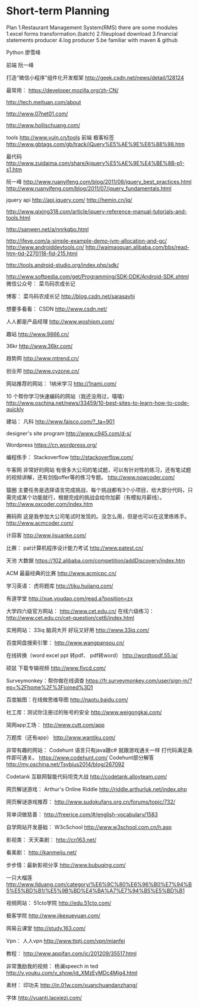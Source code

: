 # Short-term Planning
Plan
1.Restaurant Management System(RMS)
there are some modules
1.excel forms transformation.(batch)
2.fileupload download
3.financial statements producer
4.log producer
5.be familiar with maven & github 

Python 廖雪峰

前端 阮一峰

打造“微信小程序”组件化开发框架
http://geek.csdn.net/news/detail/128124

最常用：
https://developer.mozilla.org/zh-CN/

http://tech.meituan.com/about

http://www.07net01.com/

http://www.hollischuang.com/

tools
http://www.vuln.cn/tools
前端
极客标签
http://www.gbtags.com/gb/track/jQuery%E5%AE%9E%E6%88%98.htm


最代码
http://www.zuidaima.com/share/kjquery%E5%AE%9E%E4%BE%8B-p1-s1.htm


阮一峰
http://www.ruanyifeng.com/blog/2011/08/jquery_best_practices.html
http://www.ruanyifeng.com/blog/2011/07/jquery_fundamentals.html


jquery api
http://api.jquery.com/
http://hemin.cn/jq/


http://www.qixing318.com/article/jquery-reference-manual-tutorials-and-tools.html


http://sanwen.net/a/nnrkqbo.html

http://ifeve.com/a-simple-example-demo-jvm-allocation-and-gc/
http://www.androiddevtools.cn/
http://waimaoquan.alibaba.com/bbs/read-htm-tid-2270118-fid-215.html

http://tools.android-studio.org/index.php/sdk/

http://www.softpedia.com/get/Programming/SDK-DDK/Android-SDK.shtml
微信公众号：
菜鸟码农成长记
 
博客：
菜鸟码农成长记
http://blog.csdn.net/sarasayhi
 
 
想要多看看：
CSDN
http://www.csdn.net/
 
人人都是产品经理
http://www.woshipm.com/
 
趣站
http://www.9866.cn/
 
36kr
http://www.36kr.com/
 
趋势网
http://www.mtrend.cn/
 
创业邦
http://www.cyzone.cn/
 
网站推荐的网站：
1纳米学习
http://1nami.com/
 
10 个帮你学习快速编码的网站（我还没用过，嘻嘻）
http://www.oschina.net/news/33459/10-best-sites-to-learn-how-to-code-quickly
 
 
建站：
凡科 
http://www.faisco.com/?_ta=901
 
designer's site program
http://www.c945.com/d-s/
 
Wordpress
https://cn.wordpress.org/
 
编程练手：
Stackoverflow
http://stackoverflow.com/
 
牛客网 非常好的网站 有很多大公司的笔试题，可以有针对性的练习，还有笔试题的视频讲解，还有剑指offer等的练习专题。
http://www.nowcoder.com/
 
猿圈 主要任务是选择语言完成挑战，每个挑战都有3个小项目，给大部分代码，只需完成某个功能就行，根据完成的挑战会给你加薪（有模拟月薪线）。
http://www.oxcoder.com/index.htm
 
赛码网 这是我参加大公司笔试时发现的。没怎么用，但是也可以在这里练练手。
http://www.acmcoder.com/
 
计蒜客
http://www.jisuanke.com/
 
比赛：
pat计算机程序设计能力考试
http://www.patest.cn/
 
天池 大数据
https://102.alibaba.com/competition/addDiscovery/index.htm
 
ACM 最最经典的比赛
http://www.acmicpc.cn/
 
学习英语：
虎将题库
http://tiku.hujiang.com/
 
有道学堂
http://xue.youdao.com/read.a?position=zx
 
大学四六级官方网站：
http://www.cet.edu.cn/
在线六级练习：
http://www.cet.edu.cn/cet-question/cet6/index.html
 
 
实用网站：
33iq 脑洞大开 好玩又好用
http://www.33iq.com/
 
百度网盘搜索引擎：
http://www.wangpansou.cn/
 
在线转换（word excel ppt 转pdf、 pdf转word）
http://wordtopdf.55.la/
 
硕鼠 下载专辑视频
http://www.flvcd.com/
 
Surveymonkey：帮你做在线调查
https://fr.surveymonkey.com/user/sign-in/?ep=%2Fhome%2F%3Fjoined%3D1
 
百度脑图：在线做思维导图
http://naotu.baidu.com/
 
社工库：测试你注册过的账号的安全
http://www.weigongkai.com/
 
简网app工场：
http://www.cutt.com/app
 
万题库（还有app）
http://www.wantiku.com/
 
非常有趣的网站：
Codehunt 语言只有java跟c# 就跟游戏通关一样 打代码满足条件即可通关。
https://www.codehunt.com/
Codehunt部分解答
http://my.oschina.net/Tsybius2014/blog/267092
 
Codetank 互联网智能代码坦克大战
http://codetank.alloyteam.com/
 
网页解谜游戏：
Arthur's Online Riddle
http://riddle.arthurluk.net/index.php
 
网页解谜游戏推荐：
http://www.sudokufans.org.cn/forums/topic/732/
 
背单词做慈善：
http://freerice.com/#/english-vocabulary/1583
 
自学网站开发基础：
W3cSchool
http://www.w3school.com.cn/h.asp
 
影视类：
天天美剧：
http://cn163.net/
 
看美剧：
http://kanmeiju.net/
 
步步情：最新影视分享
http://www.bubuqing.com/
 
一只大榴莲
http://www.llduang.com/category/%E6%9C%80%E6%96%B0%E7%94%B5%E5%BD%B1/%E5%9B%BD%E4%BA%A7%E7%94%B5%E5%BD%B1
 
视频网站：
51cto学院
http://edu.51cto.com/
 
极客学院
http://www.jikexueyuan.com/
 
网易云课堂
http://study.163.com/
 
Vpn：
人人vpn
http://www.ttqtj.com/vpn/mianfei
 
教程：
http://www.appifan.com/jc/201209/35517.html
 
非常激励我的视频：
杨澜speech in ted
http://v.youku.com/v_show/id_XMzEyMDc4Mjg4.html

素材：
印功夫 
http://in.01w.com/xuanchuandanzhang/
 
字体
http://yuanti.laoxiezi.com/
 
 

